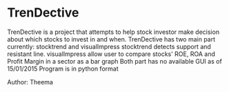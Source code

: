 # TrenDective
TrenDective is a project that attempts to help stock investor make decision about which stocks to invest in and when.
TrenDective has two main part currently: stocktrend and visualImpress
stocktrend detects support and resistant line. 
visualImpress allow user to compare stocks' ROE, ROA and Profit Margin in a sector as a bar graph
Both part has no available GUI as of 15/01/2015
Program is in python format 

Author: Theema

